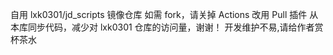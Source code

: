 自用 lxk0301/jd_scripts 镜像仓库
如需 fork，请关掉 Actions 改用 Pull 插件 从本库同步代码，减少对 lxk0301 仓库的访问量，谢谢！
开发维护不易,请给作者赏杯茶水
